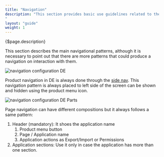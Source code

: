 ```yaml
---
title: "Navigation"
description: "This section provides basic use guidelines related to the main navigation patterns of the system.
"
layout: "guide"
weight: 1
---
```


<div class="page-description">{$page.description}</div>

This section describes the main navigational patterns, although it is necessary to point out that there are more patterns that could produce a navigation on interaction with them.

![navigation configuration DE](../../../images/Navigation.jpg)

Product navigation in DE is always done through the [side nav](./sidenav.html). This navigation pattern is always placed to left side of the screen can be shown and hidden using the product menu icon.

![navigation configuration DE Parts](../../../images/NavigationParts.jpg)

Page navigation can have different compositions but it always follows a same pattern:

1. Header (mandatory): It shoes the application name
	1. Product menu button
	2. Page / Application name
	3. Application actions as Export/Import or Permissions
2. Application sections: Use it only in case the application has more than one section.
